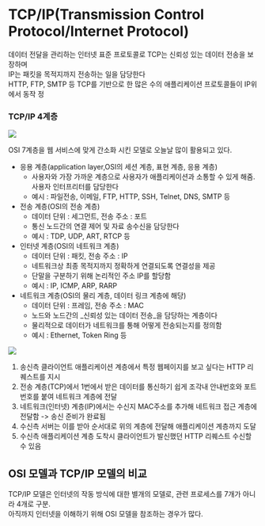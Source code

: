 # TCP/IP(Transmission Control Protocol/Internet Protocol)

데이터 전달을 관리하는 인터넷 표준 프로토콜로 TCP는 신뢰성 있는 데이터 전송을 보장하며 <br> 
IP는 패킷을 목적지까지 전송하는 일을 담당한다<br>
HTTP, FTP, SMTP 등 TCP를 기반으로 한 많은 수의 애플리케이션 프로토콜들이 IP위에서 동작
정
### TCP/IP 4계층

<img src="https://media.vlpt.us/images/jogiyo/post/0e189400-41bb-4f42-a4c0-e9b0564053d3/image.png">

OSI 7계층을 웹 서비스에 맞게 간소화 시킨 모델로 오늘날 많이 활용되고 있다.<br>

* 응용 계층(application layer,OSI의 세션 계층, 표현 계층, 응용 계층)
  * 사용자와 가장 가까운 계층으로 사용자가 애플리케이션과 소통할 수 있게 해줌. 사용자 인터프리터를 담당한다
  * 예시 : 파일전송, 이메일, FTP, HTTP, SSH, Telnet, DNS, SMTP 등 
* 전송 계층(OSI의 전송 계층)
  * 데이터 단위 : 세그먼트, 전송 주소 : 포트
  * 통신 노드간의 연결 제어 및 자료 송수신을 담당한다
  * 예시 : TDP, UDP, ART, RTCP 등
* 인터넷 계층(OSI의 네트워크 계층)
  * 데이터 단위 : 패킷, 전송 주소 : IP
  * 네트워크상 최종 목적지까지 정확하게 연결되도록 연결성을 제공
  * 단말을 구분하기 위해 논리적인 주소 IP를 할당함
  * 예시 : IP, ICMP, ARP, RARP
* 네트워크 계층(OSI의 물리 계층, 데이터 링크 계층에 해당)
  * 데이터 단위 : 프레임, 전송 주소 : MAC
  * 노드와 노드간의 _신뢰성 있는 데이터 전송_을 담당하는 계층이다
  * 물리적으로 데이터가 네트워크를 통해 어떻게 전송되는지를 정의함
  * 예시 : Ethernet, Token Ring 등

<img src="https://velog.velcdn.com/images/dyunge_100/post/12e91f10-388c-415d-a3bb-8e452f49c6bf/image.png">

1. 송신측 클라이언트 애플리케이션 계층에서 특정 웹페이지를 보고 싶다는 HTTP 리퀘스트를 지시
2. 전송 계층(TCP)에서 1번에서 받은 데이터를 통신하기 쉽게 조각내 안내번호와 포트번호를 붙여 네트워크 계층에 전달
3. 네트워크(인터넷) 계층(IP)에서는 수신지 MAC주소를 추가해 네트워크 접근 계층에 전달함 -> 송신 준비가 완료됨
4. 수신측 서버는 이를 받아 순서대로 위의 계층에 전달해 애플리케이션 계층까지 도달
5. 수신측 애플리케이션 계층 도착시 클라이언트가 발신했던 HTTP 리퀘스트 수신할 수 있음

## OSI 모델과 TCP/IP 모델의 비교
TCP/IP 모델은 인터넷의 작동 방식에 대한 별개의 모델로, 관련 프로세스를 7개가 아니라 4개로 구분.<br>
아직까지 인터넷을 이해하기 위해 OSI 모델을 참조하는 경우가 많다.
